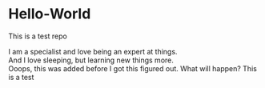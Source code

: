 # Hello-World
This is a test repo

I am a specialist and love being an expert at things.  
And I love sleeping, but learning new things more.  
Ooops, this was added before I got this figured out.  What will happen?
This is a test
